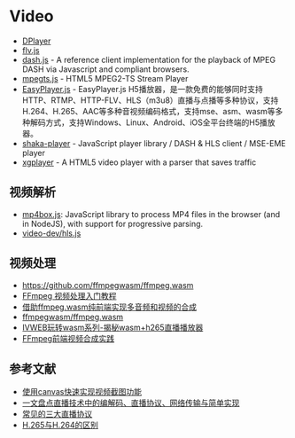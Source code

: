 # Video

- [DPlayer](https://github.com/MoePlayer/DPlayer)
- [flv.js](https://github.com/bilibili/flv.js)
- [dash.js](https://github.com/Dash-Industry-Forum/dash.js) - A reference client implementation for the playback of MPEG DASH via Javascript and compliant browsers.
- [mpegts.js](https://github.com/xqq/mpegts.js) - HTML5 MPEG2-TS Stream Player
- [EasyPlayer.js](https://github.com/tsingsee/EasyPlayer.js) - EasyPlayer.js H5播放器，是一款免费的能够同时支持HTTP、RTMP、HTTP-FLV、HLS（m3u8）直播与点播等多种协议，支持H.264、H.265、AAC等多种音视频编码格式，支持mse、asm、wasm等多种解码方式，支持Windows、Linux、Android、iOS全平台终端的H5播放器。
- [shaka-player](https://github.com/shaka-project/shaka-player) - JavaScript player library / DASH & HLS client / MSE-EME player
- [xgplayer](https://github.com/bytedance/xgplayer) - A HTML5 video player with a parser that saves traffic

## 视频解析

- [mp4box.js](https://github.com/gpac/mp4box.js): JavaScript library to process MP4 files in the browser (and in NodeJS), with support for progressive parsing.
- [video-dev/hls.js](https://github.com/video-dev/hls.js/)

## 视频处理

- https://github.com/ffmpegwasm/ffmpeg.wasm
- [FFmpeg 视频处理入门教程](https://www.ruanyifeng.com/blog/2020/01/ffmpeg.html)
- [借助ffmpeg.wasm纯前端实现多音频和视频的合成](https://www.zhangxinxu.com/wordpress/2021/03/ffmpeg-wasm-audio-video-merge/)
- [ffmpegwasm/ffmpeg.wasm](https://github.com/ffmpegwasm/ffmpeg.wasm)
- [IVWEB玩转wasm系列-揭秘wasm+h265直播播放器](https://juejin.cn/post/6877058224424976392)
- [FFmpeg前端视频合成实践](https://mp.weixin.qq.com/s/yPpbBIv-RiG2Je2s4gxmyQ)

## 参考文献

- [使用canvas快速实现视频截图功能](https://juejin.cn/post/6844904089281789966)
- [一文盘点直播技术中的编解码、直播协议、网络传输与简单实现](https://segmentfault.com/a/1190000016819686)
- [常见的三大直播协议](https://russxia.com/2021/07/13/%E5%B8%B8%E8%A7%81%E7%9A%84%E4%B8%89%E5%A4%A7%E7%9B%B4%E6%92%AD%E5%8D%8F%E8%AE%AE/)
- [H.265与H.264的区别](https://zhuanlan.zhihu.com/p/36415767)
